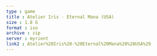 ```yaml
---
type : game
title : Atelier Iris - Eternal Mana (USA)
size : 1.8 G
format : iso
archive : zip
server : myrient
link2 : Atelier%20Iris%20-%20Eternal%20Mana%20%28USA%29
---
```

